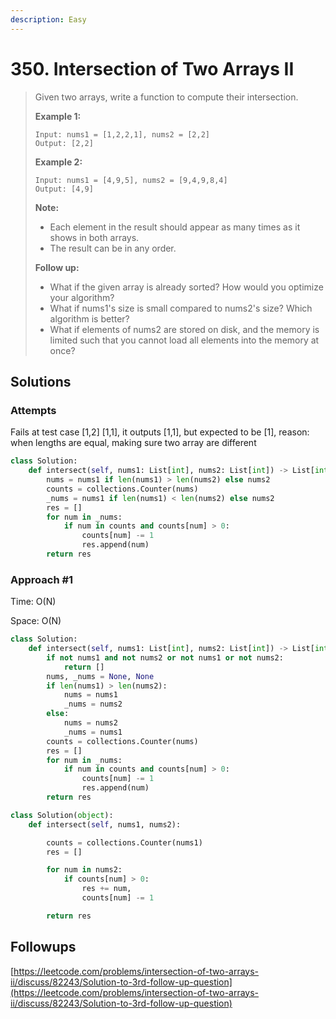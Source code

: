 ```yaml
---
description: Easy
---
```


# 350. Intersection of Two Arrays II

> Given two arrays, write a function to compute their intersection.
>
> **Example 1:**
>
> ```text
> Input: nums1 = [1,2,2,1], nums2 = [2,2]
> Output: [2,2]
> ```
>
> **Example 2:**
>
> ```text
> Input: nums1 = [4,9,5], nums2 = [9,4,9,8,4]
> Output: [4,9]
> ```
>
> **Note:**
>
> * Each element in the result should appear as many times as it shows in both arrays.
> * The result can be in any order.
>
> **Follow up:**
>
> * What if the given array is already sorted? How would you optimize your algorithm?
> * What if nums1's size is small compared to nums2's size? Which algorithm is better?
> * What if elements of nums2 are stored on disk, and the memory is limited such that you cannot load all elements into the memory at once?

## Solutions

### Attempts

Fails at test case \[1,2\] \[1,1\], it outputs \[1,1\], but expected to be \[1\], reason: when lengths are equal, making sure two array are different

```python
class Solution:
    def intersect(self, nums1: List[int], nums2: List[int]) -> List[int]:
        nums = nums1 if len(nums1) > len(nums2) else nums2
        counts = collections.Counter(nums)
        _nums = nums1 if len(nums1) < len(nums2) else nums2
        res = []
        for num in _nums:
            if num in counts and counts[num] > 0:
                counts[num] -= 1
                res.append(num)
        return res
```

### Approach \#1

Time: O\(N\)

Space: O\(N\)

```python
class Solution:
    def intersect(self, nums1: List[int], nums2: List[int]) -> List[int]:
        if not nums1 and not nums2 or not nums1 or not nums2:
            return []
        nums, _nums = None, None
        if len(nums1) > len(nums2):
            nums = nums1
            _nums = nums2
        else:
            nums = nums2
            _nums = nums1
        counts = collections.Counter(nums)
        res = []
        for num in _nums:
            if num in counts and counts[num] > 0:
                counts[num] -= 1
                res.append(num)
        return res
```

```python
class Solution(object):
    def intersect(self, nums1, nums2):

        counts = collections.Counter(nums1)
        res = []

        for num in nums2:
            if counts[num] > 0:
                res += num,
                counts[num] -= 1

        return res
```

## Followups

[https://leetcode.com/problems/intersection-of-two-arrays-ii/discuss/82243/Solution-to-3rd-follow-up-question](https://leetcode.com/problems/intersection-of-two-arrays-ii/discuss/82243/Solution-to-3rd-follow-up-question)

